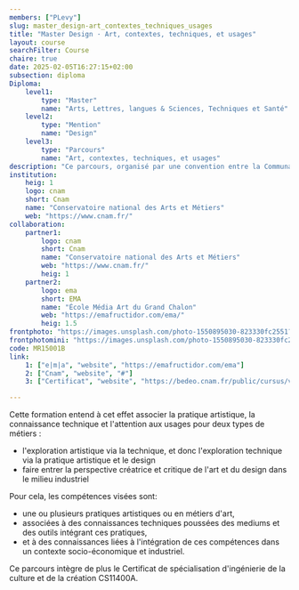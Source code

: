 ```yaml
---
members: ["PLevy"]
slug: master_design-art_contextes_techniques_usages
title: "Master Design · Art, contextes, techniques, et usages"
layout: course
searchFilter: Course
chaire: true
date: 2025-02-05T16:27:15+02:00
subsection: diploma
Diploma:
    level1:
        type: "Master"
        name: "Arts, Lettres, langues & Sciences, Techniques et Santé"
    level2:
        type: "Mention"
        name: "Design"
    level3:
        type: "Parcours"
        name: "Art, contextes, techniques, et usages"
description: "Ce parcours, organisé par une convention entre la Communauté l’agglomération du Grand Chalon, l’e|m|a, le CCR de Bourgogne Franche-Comté, et le Cnam, entend former des artistes ou des techniciens ayant une pratique artistique poussée aux techniques et à l’ingénierie liée à leur pratique (matériaux, outils…)."
institution:
    heig: 1
    logo: cnam
    short: Cnam
    name: "Conservatoire national des Arts et Métiers"
    web: "https://www.cnam.fr/"
collaboration:
    partner1:
        logo: cnam
        short: Cnam
        name: "Conservatoire national des Arts et Métiers"
        web: "https://www.cnam.fr/"
        heig: 1
    partner2:
        logo: ema
        short: EMA
        name: "École Média Art du Grand Chalon"
        web: "https://emafructidor.com/ema/"
        heig: 1.5
frontphoto: "https://images.unsplash.com/photo-1550895030-823330fc2551?q=80&w=1080"
frontphotomini: "https://images.unsplash.com/photo-1550895030-823330fc2551?q=80&w=250"
code: MR15001B
link:
    1: ["e|m|a", "website", "https://emafructidor.com/ema"]
    2: ["Cnam", "website", "#"]
    3: ["Certificat", "website", "https://bedeo.cnam.fr/public/cursus/view/CS11400A"]

---
```

Cette formation entend à cet effet associer la pratique artistique, la connaissance technique et l'attention aux
usages pour deux types de métiers :
- l'exploration artistique via la technique, et donc l'exploration technique via la pratique artistique et le design
- faire entrer la perspective créatrice et critique de l'art et du design dans le milieu industriel

Pour cela, les compétences visées sont:
- une ou plusieurs pratiques artistiques ou en métiers d'art,
- associées à des connaissances techniques poussées des mediums et des outils intégrant ces pratiques,
- et à des connaissances liées à l'intégration de ces compétences dans un contexte socio-économique et
industriel.

Ce parcours intègre de plus le Certificat de spécialisation d'ingénierie de la culture et de la création
CS11400A.